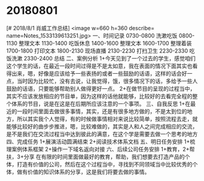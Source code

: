 # 20180801

[# 2018/8/1 肖威工作总结]
<image w=660 h=360 describe= name=Notes_1533139613251.jpg>
一、时间记录
0730-0800 洗漱吃饭
0800-1130 整理文本
1130-1400 吃饭休息
1400-1600 整理文本
1600-1700 整理着装
1700-1800 打印文本
1800-2130 现场直播
2130-2230 打扫卫生
2230-2330 吃饭洗漱
2330-2400 总结
二、案例分析
1+今天见到了一个过去的学生，感觉咱们这个学生的话，在最近一段时间过得是不是太如意，我在表面的情况下面其实也看得出来，嗯，好像是应该给予一些表扬的或者一些鼓励的话语，这样的话会好一点，当时因为比较忙，没有去说，让我觉得，饿，很多情况下的话，多给予一些人鼓励的话语，只要能够帮助别人做得更好一点。
2+在做节目的呈现的过程当中，其实不应该发放相应的节目单，因为这样的话他就能够，比较好的去看完全程的整个体系的节目，说是在这是在后期所应该注意的一个事项。
三、自我反思
1+在最近的一段时间里面去做很多事情，其实，还是有很多地方做的，不是太到位的地方，所以其实我个人觉得，有的时候做事情相对来说比较简单，按照流程去走，就能够比较好的曲步步推进，嗯，比较难做的，其实是人和人之间完成相应的交流，是不是我们在交流过程当中达到彼此的满意，在这个学是需要去做一个思考的地方
四、完成任务
1+展演活动圆满结束
2+阅读技术体系文档
五、明日任务安排
1+梳理案例体系框架
2+操作一下域名返向对接
六、后续公司任务安排
1+教育，2+帮扶，3+分享
在有限的时间里面做最好的教育，帮助，我们想要去打造产品的个体，打造有价值的公司，然后在这个过程当中，寻找到不同领域当中比较优秀的个体，做有价值的知识体系的分享，这是我们将要去做的事情。
